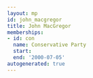 ```yaml
---
layout: mp
id: john_macgregor
title: John MacGregor
memberships:
- id: con
  name: Conservative Party
  start: 
  end: '2000-07-05'
autogenerated: true
---
```

